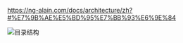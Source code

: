 https://ng-alain.com/docs/architecture/zh?#%E7%9B%AE%E5%BD%95%E7%BB%93%E6%9E%84

![目录结构](https://cdn.jsdelivr.net/gh/Userluckytian/picgo_MarkDown/imgs/4%5DB$NWZ7%5BI1NT@TBG%5BJRV9D.png)

